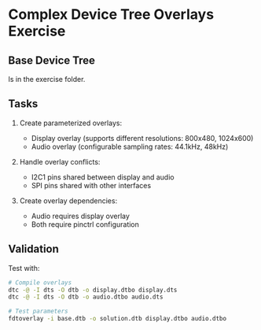 # Complex Device Tree Overlays Exercise

## Base Device Tree

Is in the exercise folder.

## Tasks
1. Create parameterized overlays:
   - Display overlay (supports different resolutions: 800x480, 1024x600)
   - Audio overlay (configurable sampling rates: 44.1kHz, 48kHz)

1. Handle overlay conflicts:
   - I2C1 pins shared between display and audio
   - SPI pins shared with other interfaces

1. Create overlay dependencies:
   - Audio requires display overlay
   - Both require pinctrl configuration

## Validation
Test with:

```bash
# Compile overlays
dtc -@ -I dts -O dtb -o display.dtbo display.dts
dtc -@ -I dts -O dtb -o audio.dtbo audio.dts

# Test parameters
fdtoverlay -i base.dtb -o solution.dtb display.dtbo audio.dtbo
```
